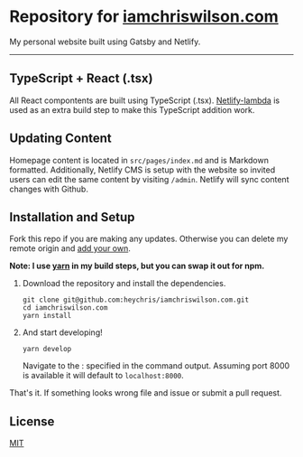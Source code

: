 # Repository for [iamchriswilson.com](https://iamchriswilson.com)

My personal website built using Gatsby and Netlify.

---

## TypeScript + React (.tsx)

All React compontents are built using TypeScript (.tsx). [Netlify-lambda](https://github.com/netlify/netlify-lambda) is used as an extra build step to make this TypeScript addition work.

## Updating Content

Homepage content is located in `src/pages/index.md` and is Markdown formatted. Additionally, Netlify CMS is setup with the website so invited users can edit the same content by visiting `/admin`. Netlify will sync content changes with Github.

## Installation and Setup

Fork this repo if you are making any updates. Otherwise you can delete my remote origin and [add your own](https://help.github.com/en/github/using-git/changing-a-remotes-url).

**Note: I use [yarn](https://github.com/yarnpkg/yarn) in my build steps, but you can swap it out for npm.**

1. Download the repository and install the dependencies.
   ```
   git clone git@github.com:heychris/iamchriswilson.com.git
   cd iamchriswilson.com
   yarn install
   ```
2. And start developing!
   ```
   yarn develop
   ```
   Navigate to the <ip>:<port> specified in the command output. Assuming port 8000 is available it will default to `localhost:8000`.

That's it. If something looks wrong file and issue or submit a pull request.

## License

[MIT](https://github.com/heychris/iamchriswilson.com/blob/master/LICENSE)
